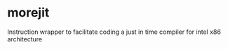 # morejit
Instruction wrapper to facilitate coding a just in time compiler for intel x86 architecture
